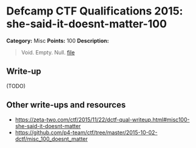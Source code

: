 # Defcamp CTF Qualifications 2015: she-said-it-doesnt-matter-100

**Category:** Misc
**Points:** 100
**Description:**

> Void. Empty. Null. [file](m100.png) 


## Write-up

(TODO)

## Other write-ups and resources

* <https://zeta-two.com/ctf/2015/11/22/dctf-qual-writeup.html#misc100-she-said-it-doesnt-matter>
* <https://github.com/p4-team/ctf/tree/master/2015-10-02-dctf/misc_100_doesnt_matter>